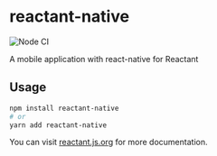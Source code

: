# reactant-native

![Node CI](https://github.com/unadlib/reactant/workflows/Node%20CI/badge.svg)

A mobile application with react-native for Reactant

## Usage

```bash
npm install reactant-native
# or
yarn add reactant-native
```

You can visit [reactant.js.org](https://reactant.js.org/) for more documentation.
